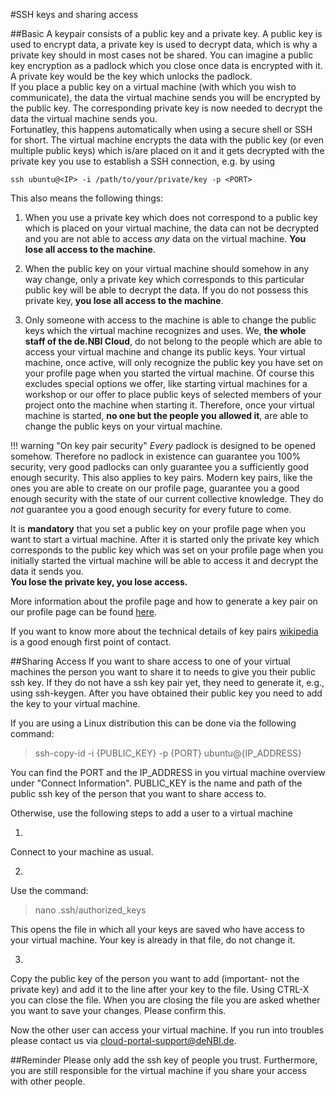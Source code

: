 #SSH keys and sharing access

##Basic
A keypair consists of a public key and a private key. A public key is used to encrypt data, a private key is used to 
decrypt data, which is why a private key should in most cases not be shared. You can imagine a public key encryption as a 
padlock which you close once data is encrypted with it. A private key would be the key which unlocks the padlock.  
If you place a public key on a virtual machine (with which you wish to communicate), the data the virtual machine sends you will be 
encrypted by the public key. The corresponding private key is now needed to decrypt the data the virtual machine sends you.  
Fortunatley, this happens automatically when using a secure shell or SSH for short. The virtual machine encrypts the data with the 
public key (or even multiple public keys) which is/are placed on it and it gets decrypted with the private key you use to 
establish a SSH connection, e.g. by using
```shell
ssh ubuntu@<IP> -i /path/to/your/private/key -p <PORT> 
```
This also means the following things:  

1. When you use a private key which does not correspond to a public key which is placed on your virtual machine, the data 
   can not be decrypted and you are not able to access *any* data on the virtual machine. **You lose all access to the machine**.  

2. When the public key on your virtual machine should somehow in any way change, only a private key which corresponds to this 
   particular public key will be able to decrypt the data. If you do not possess this private key, **you lose all access to the machine**.  

3. Only someone with access to the machine is able to change the public keys which the virtual machine recognizes and uses. 
   We, **the whole staff of the de.NBI Cloud**, do not belong to the people which are able to access your virtual machine and change 
   its public keys. Your virtual machine, once active, will only recognize the public key you have set on your profile page 
   when you started the virtual machine. Of course this excludes special options we offer, like starting virtual machines 
   for a workshop or our offer to place public keys of selected members of your project onto the machine when starting it.
   Therefore, once your virtual machine is started, **no one but the people you allowed it**, are able to change the public keys 
   on your virtual machine.

!!! warning "On key pair security"
    *Every* padlock is designed to be opened somehow. Therefore no padlock in existence can guarantee you 100% security, 
    very good padlocks can only guarantee you a sufficiently good enough security. 
    This also applies to key pairs. Modern key pairs, like the ones you are able to create on our profile page, guarantee 
    you a good enough security with the state of our current collective knowledge. They do *not* guarantee you a good enough security 
    for every future to come.

It is **mandatory** that you set a public key on your profile page when you want to start a virtual machine. After it is started 
only the private key which corresponds to the public key which was set on your profile page when you initially started the virtual 
machine will be able to access it and decrypt the data it sends you.  
**You lose the private key, you lose access.**

More information about the profile page and how to generate a key pair on our profile page can be found 
[here](../portal/user_information.md#ssh-key).

If you want to know more about the technical details of key pairs [wikipedia](https://en.wikipedia.org/wiki/Public-key_cryptography) 
is a good enough first point of contact.

##Sharing Access
If you want to share access to one of your virtual machines the person you want to share it to needs to give you their public ssh key.
If they do not have a ssh key pair yet, they need to generate it, e.g., using ssh-keygen. After you have obtained their public key you need to
add the key to your virtual machine.

If you are using a Linux distribution this can be done via the following command:

> ssh-copy-id -i {PUBLIC_KEY} -p {PORT} ubuntu@{IP_ADDRESS}

You can find the PORT and the IP_ADDRESS in you virtual machine overview under "Connect Information". PUBLIC_KEY is the name and path of
the public ssh key of the person that you want to share access to.

Otherwise, use the following steps to add a user to a virtual machine

1.
Connect to your machine as usual.

2.
Use the command:
> nano .ssh/authorized_keys

This opens the file in which all your keys are saved who have access to your virtual machine. Your key is already in that file, do not change it.

3.
Copy the public key of the person you want to add (important- not the private key) and add it to the line after your key to the file.
Using CTRL-X you can close the file. When you are closing the file you are asked whether you want to save your changes. Please confirm this.

Now the other user can access your virtual machine. If you run into troubles please contact us via cloud-portal-support@deNBI.de.

##Reminder
Please only add the ssh key of people you trust. Furthermore, you are still responsible for the virtual machine if you share your
access with other people.
